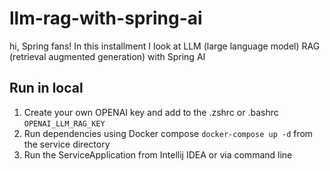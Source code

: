 # llm-rag-with-spring-ai
hi, Spring fans! In this installment I look at LLM (large language model) RAG (retrieval augmented generation) with Spring AI 


## Run in local

1. Create your own OPENAI key and add to the .zshrc or .bashrc `OPENAI_LLM_RAG_KEY`
2. Run dependencies using Docker compose `docker-compose up -d` from the service directory
3. Run the ServiceApplication from Intellij IDEA or via command line
